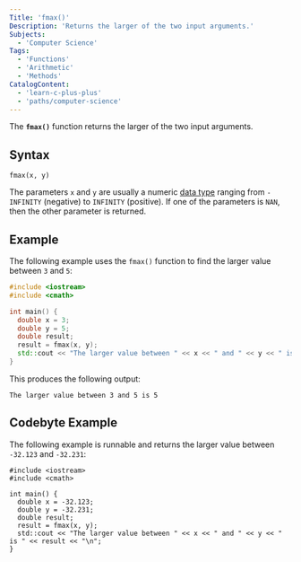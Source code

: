 ```yaml
---
Title: 'fmax()'
Description: 'Returns the larger of the two input arguments.'
Subjects:
  - 'Computer Science'
Tags:
  - 'Functions'
  - 'Arithmetic'
  - 'Methods'
CatalogContent:
  - 'learn-c-plus-plus'
  - 'paths/computer-science'
---
```


The **`fmax()`** function returns the larger of the two input arguments.

## Syntax

```pseudo
fmax(x, y)
```

The parameters `x` and `y` are usually a numeric [data type](https://www.codecademy.com/resources/docs/cpp/data-types) ranging from `-INFINITY` (negative) to `INFINITY` (positive). If one of the parameters is `NAN`, then the other parameter is returned.

## Example

The following example uses the `fmax()` function to find the larger value between `3` and `5`:

```cpp
#include <iostream>
#include <cmath>

int main() {
  double x = 3;
  double y = 5;
  double result;
  result = fmax(x, y);
  std::cout << "The larger value between " << x << " and " << y << " is " << result << "\n";
}
```

This produces the following output:

```shell
The larger value between 3 and 5 is 5
```

## Codebyte Example

The following example is runnable and returns the larger value between `-32.123` and `-32.231`:

```codebyte/cpp
#include <iostream>
#include <cmath>

int main() {
  double x = -32.123;
  double y = -32.231;
  double result;
  result = fmax(x, y);
  std::cout << "The larger value between " << x << " and " << y << " is " << result << "\n";
}
```
